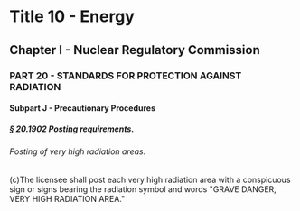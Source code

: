 
# Title 10 - Energy
## Chapter I - Nuclear Regulatory Commission
### PART 20 - STANDARDS FOR PROTECTION AGAINST RADIATION
#### Subpart J - Precautionary Procedures
##### § 20.1902 Posting requirements.
###### Posting of very high radiation areas.

(c)The licensee shall post each very high radiation area with a conspicuous sign or signs bearing the radiation symbol and words "GRAVE DANGER, VERY HIGH RADIATION AREA."
